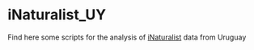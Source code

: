 # iNaturalist_UY
Find here some scripts for the analysis of [iNaturalist](inaturalist.org) data from Uruguay
